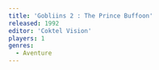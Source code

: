 ```yaml
---
title: 'Gobliins 2 : The Prince Buffoon'
released: 1992
editor: 'Coktel Vision'
players: 1
genres:
  - Aventure
---
```

